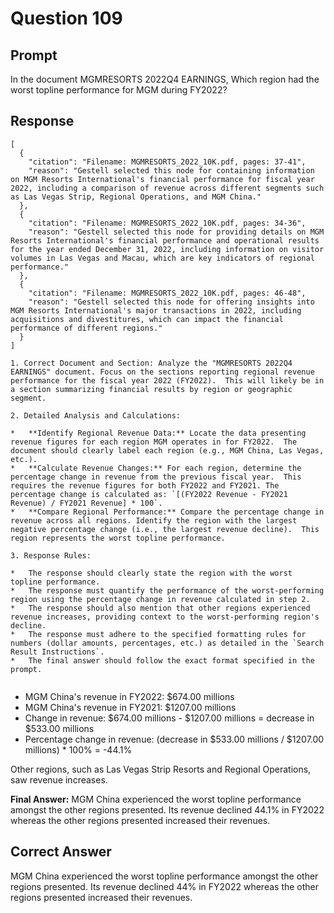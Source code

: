 # Question 109

## Prompt

In the document MGMRESORTS 2022Q4 EARNINGS, Which region had the worst topline performance for MGM during FY2022?

## Response

```results
[
  {
    "citation": "Filename: MGMRESORTS_2022_10K.pdf, pages: 37-41",
    "reason": "Gestell selected this node for containing information on MGM Resorts International's financial performance for fiscal year 2022, including a comparison of revenue across different segments such as Las Vegas Strip, Regional Operations, and MGM China."
  },
  {
    "citation": "Filename: MGMRESORTS_2022_10K.pdf, pages: 34-36",
    "reason": "Gestell selected this node for providing details on MGM Resorts International's financial performance and operational results for the year ended December 31, 2022, including information on visitor volumes in Las Vegas and Macau, which are key indicators of regional performance."
  },
  {
    "citation": "Filename: MGMRESORTS_2022_10K.pdf, pages: 46-48",
    "reason": "Gestell selected this node for offering insights into MGM Resorts International's major transactions in 2022, including acquisitions and divestitures, which can impact the financial performance of different regions."
  }
]
```

```cot
1. Correct Document and Section: Analyze the "MGMRESORTS 2022Q4 EARNINGS" document. Focus on the sections reporting regional revenue performance for the fiscal year 2022 (FY2022).  This will likely be in a section summarizing financial results by region or geographic segment.

2. Detailed Analysis and Calculations:

*   **Identify Regional Revenue Data:** Locate the data presenting revenue figures for each region MGM operates in for FY2022.  The document should clearly label each region (e.g., MGM China, Las Vegas, etc.).
*   **Calculate Revenue Changes:** For each region, determine the percentage change in revenue from the previous fiscal year.  This requires the revenue figures for both FY2022 and FY2021. The percentage change is calculated as: `[(FY2022 Revenue - FY2021 Revenue) / FY2021 Revenue] * 100`.
*   **Compare Regional Performance:** Compare the percentage change in revenue across all regions. Identify the region with the largest negative percentage change (i.e., the largest revenue decline).  This region represents the worst topline performance.

3. Response Rules:

*   The response should clearly state the region with the worst topline performance.
*   The response must quantify the performance of the worst-performing region using the percentage change in revenue calculated in step 2.
*   The response should also mention that other regions experienced revenue increases, providing context to the worst-performing region's decline.
*   The response must adhere to the specified formatting rules for numbers (dollar amounts, percentages, etc.) as detailed in the `Search Result Instructions`.
*   The final answer should follow the exact format specified in the prompt.


```

- MGM China's revenue in FY2022: $674.00 millions
- MGM China's revenue in FY2021: $1207.00 millions
- Change in revenue: $674.00 millions - $1207.00 millions = decrease in $533.00 millions
- Percentage change in revenue: (decrease in $533.00 millions / $1207.00 millions) \* 100% = -44.1%

Other regions, such as Las Vegas Strip Resorts and Regional Operations, saw revenue increases.

**Final Answer:** MGM China experienced the worst topline performance amongst the other regions presented. Its revenue declined 44.1% in FY2022 whereas the other regions presented increased their revenues.

## Correct Answer

MGM China experienced the worst topline performance amongst the other regions presented. Its revenue declined 44% in FY2022 whereas the other regions presented increased their revenues.
